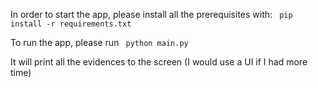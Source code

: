 In order to start the app, please install all the prerequisites with:
``
pip install -r requirements.txt``

To run the app, please run 
``
python main.py``

It will print all the evidences to the screen (I would use a UI if I had more time)